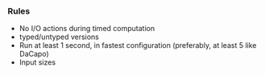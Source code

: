 


### Rules

- No I/O actions during timed computation
- typed/untyped versions
- Run at least 1 second, in fastest configuration
  (preferably, at least 5 like DaCapo)
- Input sizes


